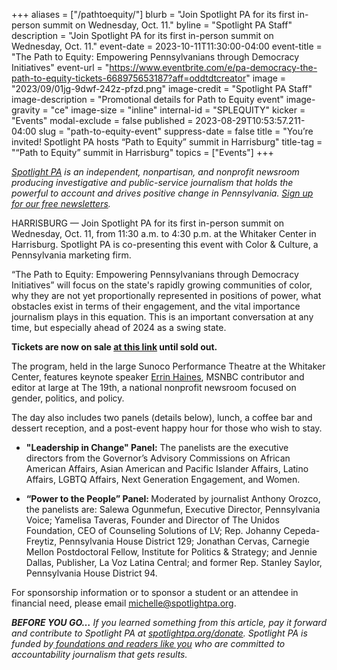 +++
aliases = ["/pathtoequity/"]
blurb = "Join Spotlight PA for its first in-person summit on Wednesday, Oct. 11."
byline = "Spotlight PA Staff"
description = "Join Spotlight PA for its first in-person summit on Wednesday, Oct. 11."
event-date = 2023-10-11T11:30:00-04:00
event-title = "The Path to Equity: Empowering Pennsylvanians through Democracy Initiatives"
event-url = "https://www.eventbrite.com/e/pa-democracy-the-path-to-equity-tickets-668975653187?aff=oddtdtcreator"
image = "2023/09/01jg-9dwf-242z-pfzd.png"
image-credit = "Spotlight PA Staff"
image-description = "Promotional details for Path to Equity event"
image-gravity = "ce"
image-size = "inline"
internal-id = "SPLEQUITY"
kicker = "Events"
modal-exclude = false
published = 2023-08-29T10:53:57.211-04:00
slug = "path-to-equity-event"
suppress-date = false
title = "You’re invited! Spotlight PA hosts “Path to Equity” summit in Harrisburg"
title-tag = "“Path to Equity” summit in Harrisburg"
topics = ["Events"]
+++

<a href="https://www.spotlightpa.org/"><em>Spotlight PA</em></a><em> is an independent, nonpartisan, and nonprofit newsroom producing investigative and public-service journalism that holds the powerful to account and drives positive change in Pennsylvania. </em><a href="https://www.spotlightpa.org/newsletters"><em>Sign up for our free newsletters</em></a><em>.</em>

HARRISBURG — Join Spotlight PA for its first in-person summit on<strong> </strong>Wednesday, Oct. 11, from 11:30 a.m. to 4:30 p.m. at the Whitaker Center in Harrisburg. Spotlight PA is co-presenting this event with Color &amp; Culture, a Pennsylvania marketing firm.

“The Path to Equity: Empowering Pennsylvanians through Democracy Initiatives” will focus on the state&#39;s rapidly growing communities of color, why they are not yet proportionally represented in positions of power, what obstacles exist in terms of their engagement, and the vital importance journalism plays in this equation. This is an important conversation at any time, but especially ahead of 2024 as a swing state.

<strong>Tickets are now on sale </strong><a href="https://www.eventbrite.com/e/pa-democracy-the-path-to-equity-tickets-668975653187?aff=oddtdtcreator"><strong>at this link</strong></a><strong> until sold out.</strong>

The program, held in the large Sunoco Performance Theatre at the Whitaker Center, features keynote speaker <a href="http://www.errinwhack.com/">Errin Haines</a>, MSNBC contributor and editor at large at The 19th, a national nonprofit newsroom focused on gender, politics, and policy.

The day also includes two panels (details below), lunch, a coffee bar and dessert reception, and a post-event happy hour for those who wish to stay.

- <strong>&#34;Leadership in Change&#34; Panel:</strong> The panelists are the executive directors from the Governor’s Advisory Commissions on African American Affairs, Asian American and Pacific Islander Affairs, Latino Affairs, LGBTQ Affairs, Next Generation Engagement, and Women.

- <strong>“Power to the People” Panel: </strong>Moderated by journalist Anthony Orozco, the panelists are: Salewa Ogunmefun, Executive Director, Pennsylvania Voice; Yamelisa Taveras, Founder and Director of The Unidos Foundation, CEO of Counseling Solutions of LV; Rep. Johanny Cepeda-Freytiz, Pennsylvania House District 129; Jonathan Cervas, Carnegie Mellon Postdoctoral Fellow, Institute for Politics &amp; Strategy; and Jennie Dallas, Publisher, La Voz Latina Central; and former Rep. Stanley Saylor, Pennsylvania House District 94.

For sponsorship information or to sponsor a student or an attendee in financial need, please email <a href="mailto:michelle@spotlightpa.org">michelle@spotlightpa.org</a>.

<strong><em>BEFORE YOU GO…</em></strong><em> If you learned something from this article, pay it forward and contribute to Spotlight PA at </em><a href="http://spotlightpa.org/donate"><em>spotlightpa.org/donate</em></a><em>. Spotlight PA is funded by</em><a href="https://www.spotlightpa.org/support"><em> foundations and readers like you</em></a><em> who are committed to accountability journalism that gets results.</em>

